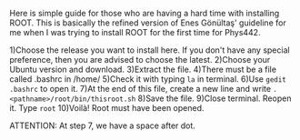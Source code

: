 Here is simple guide for those who are having a hard time with installing ROOT. This is basically the refined version of Enes Gönültaş' guideline for me when I was trying to install ROOT for the first time for Phys442.

1)Choose the release you want to install here. If you don't have any special preference, then you are advised to choose the latest.
2)Choose your Ubuntu version and download.
3)Extract the file.
4)There must be a file called .bashrc in /home/<yourusername>
5)Check it with typing ``la`` in terminal. 
6)Use ``gedit .bashrc`` to open it.
7)At the end of this file, create a new line and write ``. <pathname>/root/bin/thisroot.sh`` 
8)Save the file.
9)Close terminal. Reopen it. Type ``root``
10)Voilà! Root must have been opened. 

ATTENTION: At step 7, we have a space after dot.  
